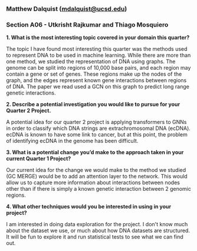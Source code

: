 ### Matthew Dalquist (mdalquist@ucsd.edu)
### Section A06 - Utkrisht Rajkumar and Thiago Mosquiero
**1. What is the most interesting topic covered in your domain this quarter?**

The topic I have found most interesting this quarter was the methods used to represent DNA to be used in machine learning. While there are  more than one method, we studied the representation of DNA using graphs. The genome can be split into regions of 10,000 base pairs, and each region may contain a gene or set of genes. These regions make up the nodes of the graph, and the edges represent known gene interactions between regions of DNA. The paper we read used a GCN on this graph to predict long range genetic interactions.

**2. Describe a potential investigation you would like to pursue for your Quarter 2 Project.**

A potential idea for our quarter 2 project is applying transformers to GNNs in order to classify which DNA strings are extrachromosomal DNA (ecDNA). ecDNA is known to have some link to cancer, but at this point, the problem of identifying ecDNA in the genome has been difficult.

**3. What is a potential change you’d make to the approach taken in your current Quarter 1 Project?**

Our current idea for the change we would make to the method we studied (GC MERGE) would be to add an attention layer to the network. This would allow us to capture more information about interactions between nodes other than if there is simply a known genetic interaction between 2 genomic regions.

**4. What other techniques would you be interested in using in your project?**

I am interested in doing data exploration for the project. I don't know much about the dataset we use, or much about how DNA datasets are structured. It will be fun to explore it and run statistical tests to see what we can find out.
